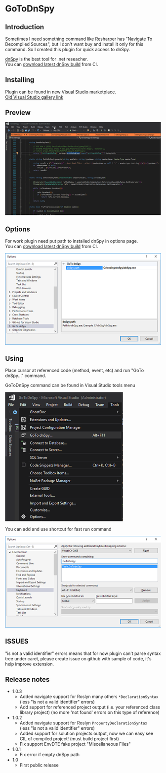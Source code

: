 # GoToDnSpy

## Introduction

Sometimes I need something command like Resharper has "Navigate To Decompiled Sources", but I don't want
buy and install it only for this command. So I created this plugin for quick access to dnSpy.

[dnSpy](https://github.com/0xd4d/dnSpy/) is the best tool for .net reseacher.   
You can [download latest dnSpy build](https://ci.appveyor.com/project/0xd4d/dnspy/branch/master/artifacts) from CI.

## Installing

Plugin can be found in [new Visual Studio marketplace](https://marketplace.visualstudio.com/vsgallery/02d8452f-a0ec-4cbc-adc7-d050c0f43d54).  
[Old Visual Studio gallery link](https://visualstudiogallery.msdn.microsoft.com/02d8452f-a0ec-4cbc-adc7-d050c0f43d54?redir=0)

## Preview

![Using GoToDnSpy](images/preview.gif)


## Options

For work plugin need put path to installed dnSpy in options page.  
You can [download latest dnSpy build](https://ci.appveyor.com/project/0xd4d/dnspy/branch/master/artifacts) from CI.

![Options GoToDnSpy](images/options.png)

## Using

Place cursor at referenced code (method, event, etc) and run "GoTo dnSpy..." command.

GoToDnSpy command can be found in Visual Studio tools menu

![Tools menu with GoTo dnSpy](images/tools_menu.png)

You can add and use shortcut for fast run command 

![Shortcut example](images/shortcut.png)


## ISSUES

"is not a valid identifier" errors means that for now plugin can't parse syntax tree under caret, please create issue on github with sample of code, it's help improve extension.

## Release notes

- 1.0.3
    + Added navigate support for Roslyn many others `*DeclarationSyntax`  
        (less "is not a valid identifier" errors)
    + Add support for referenced project output (i.e. your referenced class library project)
      (no more 'not found' errors on this type of reference)
- 1.0.2
    + Added navigate support for Roslyn `PropertyDeclarationSyntax`  
        (less "is not a valid identifier" errors)
    + Added support for solution projects output, now we can easy see CIL of compiled project! 
        (must build project first)
    * Fix support EnvDTE fake project "Miscellaneous Files"
- 1.0.1
    * Fix error if empty dnSpy path
- 1.0
    + First public release
